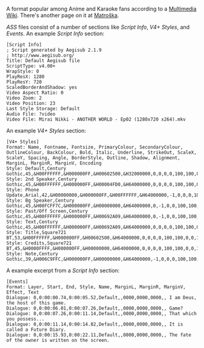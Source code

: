 A format popular among Anime and Karaoke fans according to a
[Multimedia Wiki](https://wiki.multimedia.cx/index.php?title=SubStation_Alpha).
There's another page on it at
[Matro&scaron;ka](https://www.matroska.org/technical/specs/subtitles/ssa.html).

*ASS* files consist of a number of sections like *Script Info*,
*V4+ Styles*, and *Events*. An example *Script Info* section:

~~~
[Script Info]
; Script generated by Aegisub 2.1.9
; http://www.aegisub.org/
Title: Default Aegisub file
ScriptType: v4.00+
WrapStyle: 0
PlayResX: 1280
PlayResY: 720
ScaledBorderAndShadow: yes
Video Aspect Ratio: 0
Video Zoom: 2
Video Position: 23
Last Style Storage: Default
Audio File: ?video
Video File: Mirai Nikki - ANOTHER WORLD - Ep02 (1280x720 x264).mkv

~~~
An example *V4+ Styles* section:

~~~
[V4+ Styles]
Format: Name, Fontname, Fontsize, PrimaryColour, SecondaryColour, OutlineColour, BackColour, Bold, Italic, Underline, StrikeOut, ScaleX, ScaleY, Spacing, Angle, BorderStyle, Outline, Shadow, Alignment, MarginL, MarginR, MarginV, Encoding
Style: Default,Century Gothic,45,&H00FFFFFF,&H000000FF,&H00602500,&H32000000,0,0,0,0,100,100,0,0,1,3.75,0,2,20,20,15,1
Style: 2nd Speaker,Century Gothic,45,&H00FFFFFF,&H000000FF,&H00004FD0,&H64000000,0,0,0,0,100,100,0,0,1,3.75,0,2,20,20,15,1
Style: Phone Update,Arial,42,&H00000000,&H000000FF,&H00FFFFFF,&H64000000,-1,0,0,0,100,100,0,0,1,3.75,0,7,20,20,15,1
Style: Bg Speaker,Century Gothic,45,&H00FCFF7C,&H000000FF,&H00000000,&H64000000,0,-1,0,0,100,100,0,0,1,3,3,8,20,20,15,1
Style: Past/Off Screen,Century Gothic,45,&H00FFFFFF,&H000000FF,&H00692A09,&H64000000,0,-1,0,0,100,100,0,0,1,3.75,0,2,20,20,15,1
Style: Text,Century Gothic,45,&H00FFFFFF,&H000000FF,&H00692A09,&H64000000,0,0,0,0,100,100,0,0,1,0,3.75,5,20,20,15,1
Style: Title,Square721 BT,53,&H00FFFFFF,&H000000FF,&H00602500,&H64000000,0,0,0,0,100,100,0,0,1,2.25,2.25,2,20,20,15,1
Style: Credits,Square721 BT,45,&H0000FFFF,&H000000FF,&H00000000,&H64000000,0,0,0,0,100,100,0,0,1,0,2.25,2,20,20,15,1
Style: Note,Century Gothic,39,&H006C9FFC,&H000000FF,&H00000000,&H64000000,-1,0,0,0,100,100,0,0,1,2.25,0,7,20,20,15,1

~~~
A example excerpt from a *Script Info* section:

~~~
[Events]
Format: Layer, Start, End, Style, Name, MarginL, MarginR, MarginV, Effect, Text
Dialogue: 0,0:00:00.74,0:00:05.52,Default,,0000,0000,0000,, I am Deus, the host of this game.
Dialogue: 0,0:00:06.01,0:00:07.26,Default,,0000,0000,0000,, Game?
Dialogue: 0,0:00:07.26,0:00:11.14,Default,,0000,0000,0000,, That which you possess...
Dialogue: 0,0:00:11.14,0:00:14.82,Default,,0000,0000,0000,, It is called a Future Diary.
Dialogue: 0,0:00:15.93,0:00:22.11,Default,,0000,0000,0000,, The fate of the owner is written on the screen.
~~~
